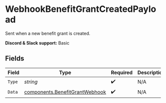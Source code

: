 # WebhookBenefitGrantCreatedPayload

Sent when a new benefit grant is created.

**Discord & Slack support:** Basic


## Fields

| Field                                                                            | Type                                                                             | Required                                                                         | Description                                                                      |
| -------------------------------------------------------------------------------- | -------------------------------------------------------------------------------- | -------------------------------------------------------------------------------- | -------------------------------------------------------------------------------- |
| `Type`                                                                           | *string*                                                                         | :heavy_check_mark:                                                               | N/A                                                                              |
| `Data`                                                                           | [components.BenefitGrantWebhook](../../models/components/benefitgrantwebhook.md) | :heavy_check_mark:                                                               | N/A                                                                              |